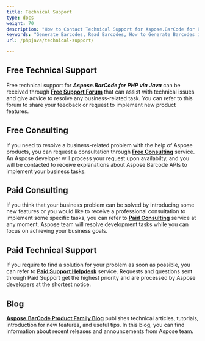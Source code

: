 ```yaml
---
title: Technical Support
type: docs
weight: 70
description: "How to Contact Technical Support for Aspose.BarCode for PHP"
keywords: "Generate Barcodes, Read Barcodes, How to Generate Barcodes in PHP, Technical Support for Aspose.BarCode, Aspose.Barcode Forum"
url: /phpjava/technical-support/

---
```

## **Free Technical Support**
Free technical support for ***Aspose.BarCode for PHP via Java*** can be received through [**Free Support Forum**](https://forum.aspose.com/c/barcode/13) that can assist with technical issues and give advice to resolve any business-related task. You can refer to this forum to share your feedback or request to implement new product features. 

## **Free Consulting**
If you need to resolve a business-related problem with the help of Aspose products, you can request a consultation through [**Free Consulting**](https://aspose-free-consulting.github.io/) service. An Aspose developer will process your request upon availabilty, and you will be contacted to receive explanations about Aspose Barcode APIs to implement your business tasks.

## **Paid Consulting**
If you think that your business problem can be solved by introducing some new features or you would like to receive a professional consultation to implement some specific tasks, you can refer to [**Paid Consulting**](https://consulting.aspose.com/) service at any moment. Aspose team will resolve development tasks while you can focus on achieving your business goals.

## **Paid Technical Support**
If you require to find a solution for your problem as soon as possible, you can refer to [**Paid Support Helpdesk**](https://helpdesk.aspose.com/) service. Requests and questions sent through Paid Support get the highest priority and are processed by Aspose developers at the shortest notice.

## **Blog**
[**Aspose.BarCode Product Family Blog**](https://blog.aspose.com/category/barcode/) publishes technical articles, tutorials, introduction for new features, and useful tips. In this blog, you can find information about recent releases and announcements from Aspose team.


